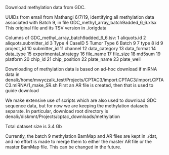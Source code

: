 Download methylation data from GDC.

UUIDs from email from Mathangi 6/7/19, identifying all methylation data associated with Batch 9, in file GDC_methyl_array_batch9added_6_6.xlsx
This original file and its TSV version in ./origdata

Columns of GDC_methyl_array_batch9added_6_6.tsv:
     1  aliquots.id
     2  aliquots.submitter_id
     3  Type
     4  CaseID
     5  Tumor Type
     6  Batch 9
     7  type
     8  id
     9  project_id
    10  submitter_id
    11  channel
    12  data_category
    13  data_format
    14  data_type
    15  experimental_strategy
    16  file_name
    17  file_size
    18  md5sum
    19  platform
    20  chip_id
    21  chip_position
    22  plate_name
    23  plate_well

Downloading of methylation data is based on ad-hoc download if miRNA data in
    denali:/home/mwyczalk_test/Projects/CPTAC3/import.CPTAC3/import.CPTAC3.miRNA/1_make_SR.sh
First an AR file is created, then that is used to guide download

We make extensive use of scripts which are also used to download GDC sequence data, but for
now we are keeping the methylation datasets separate.  In particular, download root directory
is denali:/diskmnt/Projects/cptac_downloads/methylation

Total dataset size is 3.4 Gb

Currently, the batch 9 methylation BamMap and AR files are kept in ./dat, and no effort is made to
merge them to either the master AR file or the master BamMap file.  This can be changed in the future.
